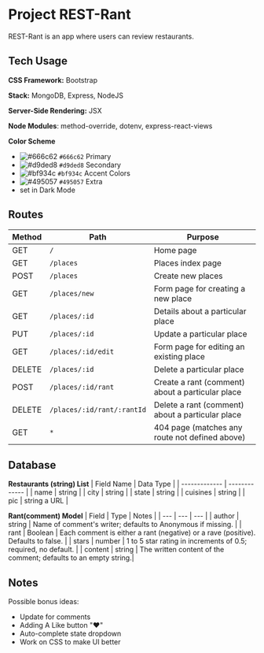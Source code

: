 # Project REST-Rant
REST-Rant is an app where users can review restaurants.

## Tech Usage

**CSS Framework:** Bootstrap

**Stack:** MongoDB, Express, NodeJS

**Server-Side Rendering:** JSX

**Node Modules**: method-override, dotenv, express-react-views


**Color Scheme**
- ![#666c62](https://placehold.co/15x15/666c62/666c62.png) `#666c62` Primary
- ![#d9ded8](https://placehold.co/15x15/d9ded8/d9ded8.png) `#d9ded8` Secondary
- ![#bf934c](https://placehold.co/15x15/bf934c/bf934c.png) `#bf934c` Accent Colors
- ![#495057](https://placehold.co/15x15/495057/495057.png) `#495057` Extra
- set in Dark Mode

## Routes
| Method | Path | Purpose |
| --- | --- | --- |
| GET | `/` | Home page |
| GET | `/places` | Places index page |
| POST | `/places` | Create new places |
| GET |  `/places/new` | Form page for creating a new place |
| GET | `/places/:id` | Details about a particular place |
| PUT | `/places/:id` | Update a particular place |
| GET |  `/places/:id/edit` | Form page for editing an existing place |
 DELETE | `/places/:id` | Delete a particular place |
| POST | `/places/:id/rant` | Create a rant (comment) about a particular place |
| DELETE | `/places/:id/rant/:rantId` | Delete a rant (comment) about a particular place |
| GET | `*` | 404 page (matches any route not defined above)|

## Database
**Restaurants (string) List**
| Field Name  | Data Type |
| ------------- | ------------- |
| name  | string  |
| city  | string  |
| state  | string  |
| cuisines  | string  |
| pic  | string a URL |

**Rant(comment) Model**
| Field | Type | Notes |
| --- | --- | --- |
| author | string | Name of comment's writer; defaults to Anonymous if missing. |
| rant | Boolean | Each comment is either a rant (negative) or a rave (positive). Defaults to false. |
| stars | number | 1 to 5 star rating in increments of 0.5; required, no default. |
| content | string | The written content of the comment; defaults to an empty string.|

## Notes

Possible bonus ideas:

* Update for comments
* Adding A Like button "❤️"
* Auto-complete state dropdown
* Work on CSS to make UI better